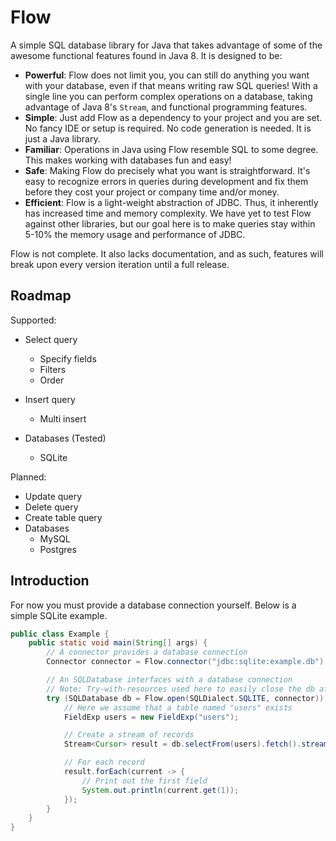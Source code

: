 # Flow

A simple SQL database library for Java that takes advantage of some of the awesome
functional features found in Java 8. It is designed to be:

* **Powerful**: Flow does not limit you, you can still do anything you want with your database,
  even if that means writing raw SQL queries! With a single line you can perform complex operations 
  on a database, taking advantage of Java 8's `Stream`, and functional programming features.
* **Simple**: Just add Flow as a dependency to your project and you are set. No fancy IDE
  or setup is required. No code generation is needed. It is just a Java library.
* **Familiar**: Operations in Java using Flow resemble SQL to some degree. This makes working with
  databases fun and easy!
* **Safe**: Making Flow do precisely what you want is straightforward. It's easy to recognize errors
  in queries during development and fix them before they cost your project or company time and/or money.
* **Efficient**: Flow is a light-weight abstraction of JDBC. Thus, it inherently has increased time
  and memory complexity. We have yet to test Flow against other libraries, but our goal here is 
  to make queries stay within 5-10% the memory usage and performance of JDBC.

Flow is not complete. It also lacks documentation, and as such, features will break upon every 
version iteration until a full release.

## Roadmap

Supported:
* Select query
    * Specify fields
    * Filters
    * Order
* Insert query
    * Multi insert

* Databases (Tested)
    * SQLite

Planned:
* Update query
* Delete query
* Create table query
* Databases
    * MySQL
    * Postgres

## Introduction

For now you must provide a database connection yourself. Below is a simple SQLite example.

```java
public class Example {
    public static void main(String[] args) {
        // A connector provides a database connection
        Connector connector = Flow.connector("jdbc:sqlite:example.db");

        // An SQLDatabase interfaces with a database connection
        // Note: Try-with-resources used here to easily close the db after usage
        try (SQLDatabase db = Flow.open(SQLDialect.SQLITE, connector)) {
            // Here we assume that a table named "users" exists
            FieldExp users = new FieldExp("users");

            // Create a stream of records
            Stream<Cursor> result = db.selectFrom(users).fetch().stream();

            // For each record
            result.forEach(current -> {
                // Print out the first field
                System.out.println(current.get(1));
            });
        }
    }
}
```
